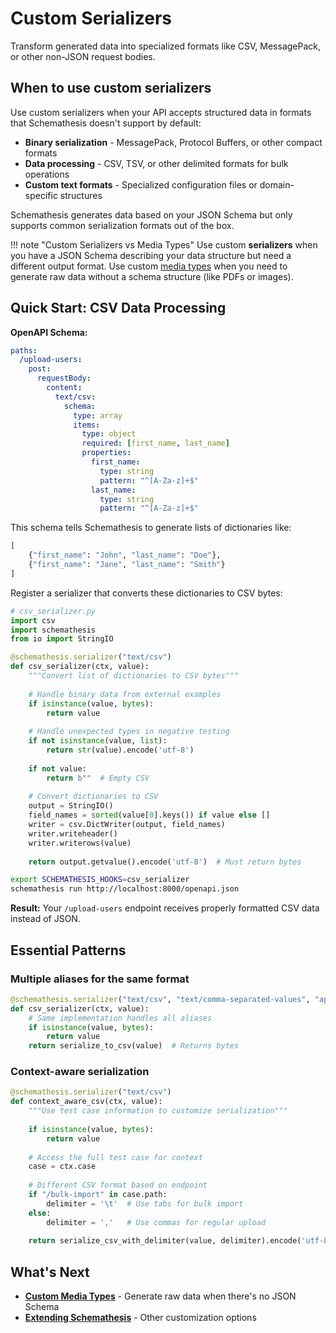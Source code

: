 # Custom Serializers

Transform generated data into specialized formats like CSV, MessagePack, or other non-JSON request bodies.

## When to use custom serializers

Use custom serializers when your API accepts structured data in formats that Schemathesis doesn't support by default:

- **Binary serialization** - MessagePack, Protocol Buffers, or other compact formats
- **Data processing** - CSV, TSV, or other delimited formats for bulk operations
- **Custom text formats** - Specialized configuration files or domain-specific structures

Schemathesis generates data based on your JSON Schema but only supports common serialization formats out of the box.

!!! note "Custom Serializers vs Media Types"
    Use custom **serializers** when you have a JSON Schema describing your data structure but need a different output format. Use custom [media types](custom-media-types.md) when you need to generate raw data without a schema structure (like PDFs or images).

## Quick Start: CSV Data Processing

**OpenAPI Schema:**
```yaml
paths:
  /upload-users:
    post:
      requestBody:
        content:
          text/csv:
            schema:
              type: array
              items:
                type: object
                required: [first_name, last_name]
                properties:
                  first_name:
                    type: string
                    pattern: "^[A-Za-z]+$"
                  last_name:
                    type: string  
                    pattern: "^[A-Za-z]+$"
```

This schema tells Schemathesis to generate lists of dictionaries like:
```python
[
    {"first_name": "John", "last_name": "Doe"},
    {"first_name": "Jane", "last_name": "Smith"}
]
```

Register a serializer that converts these dictionaries to CSV bytes:

```python
# csv_serializer.py
import csv
import schemathesis
from io import StringIO

@schemathesis.serializer("text/csv")
def csv_serializer(ctx, value):
    """Convert list of dictionaries to CSV bytes"""
    
    # Handle binary data from external examples
    if isinstance(value, bytes):
        return value
    
    # Handle unexpected types in negative testing  
    if not isinstance(value, list):
        return str(value).encode('utf-8')
    
    if not value:
        return b""  # Empty CSV
    
    # Convert dictionaries to CSV
    output = StringIO()
    field_names = sorted(value[0].keys()) if value else []
    writer = csv.DictWriter(output, field_names)
    writer.writeheader()
    writer.writerows(value)
    
    return output.getvalue().encode('utf-8')  # Must return bytes
```

```bash
export SCHEMATHESIS_HOOKS=csv_serializer
schemathesis run http://localhost:8000/openapi.json
```

**Result:** Your `/upload-users` endpoint receives properly formatted CSV data instead of JSON.

## Essential Patterns

### Multiple aliases for the same format

```python
@schemathesis.serializer("text/csv", "text/comma-separated-values", "application/csv")
def csv_serializer(ctx, value):
    # Same implementation handles all aliases
    if isinstance(value, bytes):
        return value
    return serialize_to_csv(value)  # Returns bytes
```

### Context-aware serialization

```python
@schemathesis.serializer("text/csv")
def context_aware_csv(ctx, value):
    """Use test case information to customize serialization"""
    
    if isinstance(value, bytes):
        return value
    
    # Access the full test case for context
    case = ctx.case
    
    # Different CSV format based on endpoint
    if "/bulk-import" in case.path:
        delimiter = '\t'  # Use tabs for bulk import
    else:
        delimiter = ','   # Use commas for regular upload
    
    return serialize_csv_with_delimiter(value, delimiter).encode('utf-8')
```

## What's Next

- **[Custom Media Types](custom-media-types.md)** - Generate raw data when there's no JSON Schema
- **[Extending Schemathesis](extending.md)** - Other customization options
